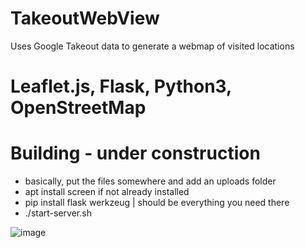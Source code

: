 # TakeoutWebView
Uses Google Takeout data to generate a webmap of visited locations

# Leaflet.js, Flask, Python3, OpenStreetMap

# Building - under construction
* basically, put the files somewhere and add an uploads folder
* apt install screen if not already installed
* pip install flask werkzeug | should be everything you need there
* ./start-server.sh

  
![image](https://github.com/user-attachments/assets/b66cbfb6-4501-45fa-87cd-3af8349de5e7)
